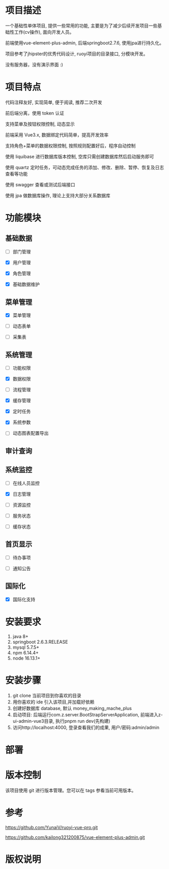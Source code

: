# 项目描述

一个基础性单体项目, 提供一些常用的功能, 主要是为了减少后续开发项目一些基础性工作(cv操作), 面向开发人员。

前端使用vue-element-plus-admin, 后端springboot2.7.6, 使用jpa进行持久化。

项目参考了jhipster的优秀代码设计, ruoyi项目的目录接口, 分模块开发。

没有服务器，没有演示界面 :)

# 项目特点

代码注释友好, 实现简单, 便于阅读, 推荐二次开发

前后端分离，使用 token 认证

支持菜单及按钮权限控制, 动态显示

前端采用 Vue3.x, 数据绑定代码简单，提高开发效率

支持角色+菜单的数据权限控制, 按照规则配置好后，程序自动控制

使用 liquibase 进行数据库版本控制, 空库只需创建数据库然后启动服务即可

使用 quartz 定时任务，可动态完成任务的添加、修改、删除、暂停、恢复及日志查看等功能

使用 swagger 查看或测试后端接口

使用 jpa 做数据库操作, 理论上支持大部分关系数据库

# 功能模块

## 基础数据

- [ ] 部门管理

- [x] 用户管理

- [x] 角色管理

- [x] 基础数据维护

## 菜单管理

- [x] 菜单管理

- [ ] 动态表单

- [ ] 采集表

## 系统管理

- [ ] 功能权限

- [x] 数据权限

- [ ] 流程管理

- [x] 缓存管理

- [x] 定时任务

- [x] 系统参数

- [ ] 动态图表配置导出

## 审计查询

## 系统监控

- [ ] 在线人员监控

- [x] 日志管理

- [ ] 资源监控

- [ ] 服务状态

- [ ] 缓存状态

## 首页显示

- [ ] 待办事项

- [ ] 通知公告

## 国际化

- [x] 国际化支持

# 安装要求

1. java 8+
2. springboot 2.6.3.RELEASE
3. mysql 5.7.5+
5. npm 6.14.4+
6. node 16.13.1+

# 安装步骤

1. git clone 当前项目到你喜欢的目录
2. 用你喜欢的 ide 引入该项目,并加载好依赖
3. 创建好数据库 database, 默认 money_making_mache_plus
5. 启动项目: 后端运行com.z.server.BootStrapServerApplication, 前端进入z-ui-admin-vue3目录, 执行pnpm run dev(先构建)
6. 访问http://localhost:4000, 登录查看我们的成果, 用户/密码:admin/admin

# 部署

# 版本控制

该项目使用 git 进行版本管理。您可以在 tags 参看当前可用版本。

# 参考

https://github.com/YunaiV/ruoyi-vue-pro.git

https://github.com/kailong321200875/vue-element-plus-admin.git

# 版权说明
